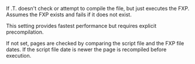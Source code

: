 ﻿If .T. doesn't check or attempt to compile the file, but just executes the FXP. Assumes the FXP exists and fails if it does not exist.

This setting provides fastest performance but requires explicit precompilation.

If not set, pages are checked by comparing the script file and the FXP file dates. If the script file date is newer the page is recompiled before execution.